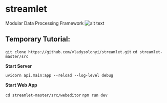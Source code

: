 # streamlet
Modular Data Processing Framework
![alt text](https://i.imgur.com/T0CXU4P.png)

## Temporary Tutorial:

```git clone https://github.com/vladysolonyi/streamlet.git```
```cd streamlet-master/src```

**Start Server**

```uvicorn api.main:app --reload --log-level debug```

**Start Web App**

```cd streamlet-master/src/webeditor```
```npm run dev```

